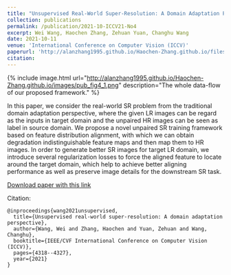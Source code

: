 ```yaml
---
title: "Unsupervised Real-World Super-Resolution: A Domain Adaptation Perspective"
collection: publications
permalink: /publication/2021-10-ICCV21-No4
excerpt: Wei Wang, Haochen Zhang, Zehuan Yuan, Changhu Wang
date: 2021-10-11
venue: 'International Conference on Computer Vision (ICCV)'
paperurl: 'http://alanzhang1995.github.io/Haochen-Zhang.github.io/files/Wang_Unsupervised_Real-World_Super-Resolution_A_Domain_Adaptation_Perspective_ICCV_2021_paper.pdf'
citation:
---
```


{% include image.html url="http://alanzhang1995.github.io/Haochen-Zhang.github.io/images/pub_fig4_1.png" description="The whole data-flow of our proposed framework." %}

In this paper, we consider the real-world SR problem from the traditional domain adaptation perspective, where the given LR images can be regard as the inputs in target domain and the unpaired HR images can be seen as label in source domain. We propose a novel unpaired SR training framework based on feature distribution alignment, with which we can obtain degradation indistinguishable feature maps and then map them to HR images. In order to generate better SR images for target LR domain, we introduce several regularization losses to force the aligned feature to locate around the target domain, which help to achieve better aligning performance as well as preserve image details for the downstream SR task.

[Download paper with this link](https://openaccess.thecvf.com/content/ICCV2021/papers/Wang_Unsupervised_Real-World_Super-Resolution_A_Domain_Adaptation_Perspective_ICCV_2021_paper.pdf)

Citation: 
```
@inproceedings{wang2021unsupervised,
  title={Unsupervised real-world super-resolution: A domain adaptation perspective},
  author={Wang, Wei and Zhang, Haochen and Yuan, Zehuan and Wang, Changhu},
  booktitle={IEEE/CVF International Conference on Computer Vision (ICCV)},
  pages={4318--4327},
  year={2021}
}
```
